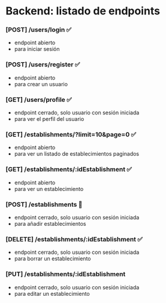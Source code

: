 # Backend: listado de endpoints

### [POST] /users/login ✅

- endpoint abierto
- para iniciar sesión

### [POST] /users/register ✅

- endpoint abierto
- para crear un usuario

### [GET] /users/profile ✅

- endpoint cerrado, solo usuario con sesión iniciada
- para ver el perfil del usuario

### [GET] /establishments/?limit=10&page=0 ✅

- endpoint abierto
- para ver un listado de establecimientos paginados

### [GET] /establishments/:idEstablishment ✅

- endpoint abierto
- para ver un establecimiento

### [POST] /establishments 🍊

- endpoint cerrado, solo usuario con sesión iniciada
- para añadir establecimientos

### [DELETE] /establishments/:idEstablishment ✅

- endpoint cerrado, solo usuario con sesión iniciada
- para borrar un establecimiento

### [PUT] /establishments/:idEstablishment

- endpoint cerrado, solo usuario con sesión iniciada
- para editar un establecimiento
